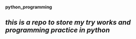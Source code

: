 #### python_programming
## *this is a repo to store my try works and programming practice in python*
